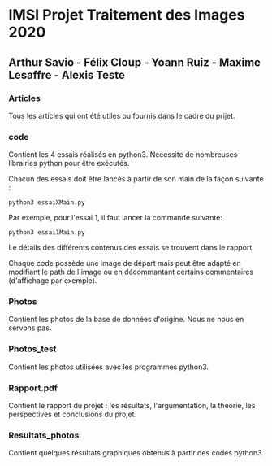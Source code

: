 # IMSI Projet Traitement des Images 2020 
## Arthur Savio - Félix Cloup - Yoann Ruiz - Maxime Lesaffre - Alexis Teste


### Articles

Tous les articles qui ont été utiles ou fournis dans le cadre du prijet. 

### code

Contient les 4 essais réalisés en python3. Nécessite de nombreuses librairies python pour être exécutés. 

Chacun des essais doit être lancés à partir de son main de la façon suivante :

```
python3 essaiXMain.py
```

Par exemple, pour l'essai 1, il faut lancer la commande suivante:
```
python3 essai1Main.py
```
Le détails des différents contenus des essais se trouvent dans le rapport.

Chaque code possède une image de départ mais peut être adapté en modifiant le path de l'image ou en décommantant certains commentaires (d'affichage par exemple). 


### Photos

Contient les photos de la base de données d'origine. Nous ne nous en servons pas.


### Photos_test

Contient les photos utilisées avec les programmes python3.


### Rapport.pdf

Contient le rapport du projet : les résultats, l'argumentation, la théorie, les perspectives et conclusions du projet. 


### Resultats_photos

Contient quelques résultats graphiques obtenus à partir des codes python3. 

